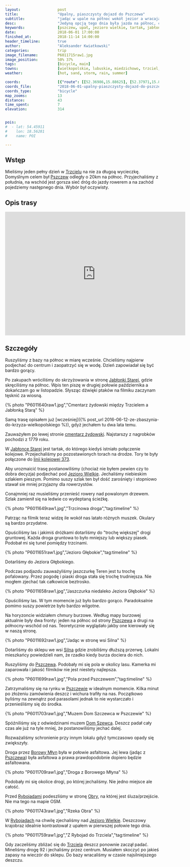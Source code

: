 ```yaml
---
layout:                 post
title:                  "Upalny, piaszczysty dojazd do Pszczewa"
subtitle:               "jadąc w upale na północ wokół jezior a wracając w lekkim deszczu"
desc:                   "Jedyną opcją tego dnia była jazda na północ, czyli do Pszczewa albo i dalej. Niestety upał i piaszczyste drogi gruntowe mocno nas zmęczyły. "
keywords:               [pszczew, upał, jezioro wielkie, tartak, jabłonowo stare]
date:                   2018-06-01 17:00:00
finished_at:            2018-11-14 14:00:00
header_timeline:        true
author:                 "Aleksander Kwiatkowski"
categories:             trip
image_filename:         P6011715raw1.jpg
image_position:         50% 37%
tags:                   [bicycle, main]
towns:                  [wielkopolskie, lubuskie, miedzichowo, trzciel, pszczew]
weather:                [hot, sand, storm, rain, summer]

coords:                 [{"route": [[52.36986,15.88625], [52.37971,15.88848], [52.40449,15.85544], [52.41862,15.85063], [52.42705,15.82763], [52.45473,15.84290], [52.47225,15.80977], [52.48108,15.77579], [52.45844,15.77810], [52.42920,15.80334], [52.41506,15.80754], [52.40648,15.83115], [52.36839,15.86702], [52.36630,15.87741]], "type": "bicycle"}]
coords_file:            "2018-06-01-upalny-piaszczysty-dojazd-do-pszczewa.json"
coords_type:            "bicycle"
map_zooms:              13
distance:               43
time_spent:             7
elevation:              314


pois:
#  - lat: 54.45911
#    lon: 18.56281
#    name: POI

---
```


[wiki-trzciel]: https://pl.wikipedia.org/wiki/Trzciel
[wiki-pszczew]: https://pl.wikipedia.org/wiki/Pszczew
[wiki-jablonka-stara]: https://pl.wikipedia.org/wiki/Jab%C5%82onka_Stara
[wiki-jezioro-wielkie]: https://pl.wikipedia.org/wiki/Jezioro_Wielkie_(Bruzda_Zb%C4%85szy%C5%84ska)
[wiki-silna]: https://pl.wikipedia.org/wiki/Silna
[wiki-borowy-mlyn]: https://pl.wikipedia.org/wiki/Borowy_M%C5%82yn_(wojew%C3%B3dztwo_lubuskie)
[wiki-rybojady]: https://pl.wikipedia.org/wiki/Rybojady
[wiki-obra-rzeka]: https://pl.wikipedia.org/wiki/Obra_(rzeka)
[wiki-trzciel-cmentarz]: https://pl.wikipedia.org/wiki/Cmentarz_%C5%BCydowski_w_Trzcielu
[wiki-linia-373]: https://pl.wikipedia.org/wiki/Linia_kolejowa_nr_373

[dom-szewca]: http://www.pszczew.pl/muzeum-dom-szewca.html

## Wstęp

Mieliśmy jeden pełny dzień w [Trzcielu][wiki-trzciel] na nie za długoą wycieczkę.
Domyślnym celem był [Pszczew][wiki-pszczew] odległy o 20km na północ.
Przyjechaliśmy z południa, na wschód jest gorsza sieć dróg do jazdy rowerem
a na zachód pojedziemy następnego dnia. Wybór był oczywisty.

## Opis trasy

<iframe height='405' width='590' frameborder='0' allowtransparency='true' scrolling='no' src='https://www.strava.com/activities/1616519069/embed/605920f29317cb62f01d06c80d4db2a5758c79ab'></iframe>

## Szczegóły

Ruszyliśmy z bazy na północ w miarę wcześnie. Chcieliśmy najpierw podjechać do
centrum i zaopatrzyć się w wodę. Dzień zapowiadał się być bardzo gorący.

Po zakupach wróciliśmy do skrzyżowania w stronę
[Jabłonki Starej][wiki-jablonka-stara],
gdzie skręciliśmy na północ. Wpis ten piszę w drugiej połowie października
a dokańczam go w listopadzie.
Słysząc dźwięki ptaków na filmiku zaczynam tęsknić za wiosną.

{% photo "P6011640raw1.jpg","Cmentarz żydowski między Trzcielem a Jabłonką Starą" %}

Samą trasę opisałem już
[wcześniej]({% post_url 2016-06-12-ze-zbaszynia-do-krzyza-wielkopolskiego %}),
gdyż jechałem tu dwa lata temu.

Zauważyłem po lewej stronie [cmentarz żydowski][wiki-trzciel-cmentarz].
Najstarszy z nagrobków pochodzi z 1779 roku.

W [Jabłonce Starej][wiki-jablonka-stara] jest tartak, do którego kiedyś istniało
połączenie kolejowe. Przejechaliśmy po pozostawionych torach
na drodze. Tory te były połączone do [linii kolejowej 373][wiki-linia-373].

Aby urozmaicić trasę postanowiliśmy (chociaż nie byłem pewien czy to dobra decyzja)
podjechać pod [Jezioro Wielkie][wiki-jezioro-wielkie]. Jechaliśmy
niebieskim szlakiem pieszym. Pomimo suszy szlak ten był dość zarośnięty
i stopniowo stawał sie mniej przyjazny dla rowerzystów.

Conajmniej raz musieliśmy przenieść rowery nad powalonym drzewem.
Szlak zamienił się na ledwie co wydeptaną ścieżkę.

{% photo "P6011649raw1.jpg","Trzcinowa droga","tag:timeline" %}

Patrząc na filmik teraz widzę ile wokół nas latało różnych muszek.
Okulary są bardzo przydatne.

Opuściliśmy las i jakimiś dróżkami dotarliśmy do "trochę większej"
drogi gruntowej. Każda droga gruntowa to było mniejszy lub większy
piasek. Podobał mi się tunel pomiędzy trzcinami.

{% photo "P6011651raw1.jpg","Jezioro Głębokie","tag:timeline" %}

Dotarliśmy do Jeziora Głębokiego.

Podczas podjazdu zauważyliśmy jaszczurkę
Teren jest tu trochę pofalowany.
Przez pogodę i piaski droga stała się trochę trudniejsza. Nie mogłem
zjechać tak całkowicie beztrosko.

{% photo "P6011658raw1.jpg","Jaszczurka niedaleko Jeziora Głębokie" %}

Opuściliśmy las. W tym momencie już było bardzo gorąco.
Paradoksalnie pomimo suszy powietrze było bardzo wilgotne.

Na horyzoncie widziałem chmury burzowe. Według mapy burzowej aktualnie były
dwa fronty: jeden na północ od strony [Pszczewa][wiki-pszczew]
a drugi na północny-wschód
od nas. Teoretycznie wyglądało jakby one kierowały się w naszą stronę.

{% photo "P6011692raw1.jpg","Jadąc w stronę wsi Silna" %}

Dotarliśmy do sklepu we wsi [Silna][wiki-silna]
gdzie zrobiliśmy dłuższą przerwę. Lokalni mieszkańcy
powiedzieli nam, że rzadko kiedy burza dociera do nich.

Ruszyliśmy do [Pszczewa][wiki-pszczew]. Podobały mi się pola w okolicy lasu.
Kamerka mi zaparowała i jakość filmików nie jest niestety najlepsza.

{% photo "P6011699raw1.jpg","Pola przed Pszczewem","tag:timeline" %}

Zatrzymaliśmy się na rynku w [Pszczewie][wiki-pszczew]
w idealnym momencie. Kilka minut po złożeniu
zamówienia deszcz i wichura trafiły na nas. Początkowo byliśmy na zewnątrz pod
parasolami jednak to nie wystarczało i przenieśliśmy się do środka.

{% photo "P6011703raw1.jpg","Muzem Dom Szczewca w Pszczewie" %}

Spóźniliśmy się z odwiedzinami muzem [Dom Szewca][dom-szewca]. Deszcz
padał cały czas ale już na tyle mniej, że postanowiliśmy jechać dalej.

Rozważaliśmy schronienie przy innym lokalu gdyż tymczasowo opady się zwiększyły.

Droga przez [Borowy Młyn][wiki-borowy-mlyn] była w połowie asfaltowa.
Jej lewa (jadąc z [Pszczewa][wiki-pszczew]) była asfaltowa a prawa
prawdopodobnie dopiero będzie asfaltowana.

{% photo "P6011709raw1.jpg","Droga z Borowego Młyna" %}

Podobały mi się okolice drogi, po której jechaliśmy. Nie jedno miejsce ale
całość.

Przed [Rybojadami][wiki-rybojady] podeszliśmy w stronę [Obry][wiki-obra-rzeka],
na której jest śluza/przejście. Nie ma tego na mapie OSM.

{% photo "P6011743raw1.jpg","Rzeka Obra" %}

W [Rybojadach][wiki-rybojady] na chwilę zjechaliśmy nad
[Jezioro Wielkie][wiki-jezioro-wielkie]. Deszczowy krajobraz idealnie
kontrastował z upałem w pierwszej połowie tego dnia.

{% photo "P6011759raw1.jpg","Z Rybojad do Trzciela","tag:timeline" %}

Gdy zaczeliśmy zbliżać się do [Trzciela][wiki-trzciel] deszcz ponownie
zaczął padać. Mineliśmy drogę 92 i jechaliśmy przez centrum. Musiałem skoczyć
po jakieś zapasy na wieczór do sklepu. Do bazy wracaliśmy w czasie
najsilniejszego deszczu.
